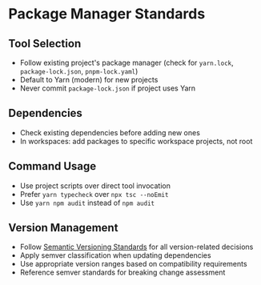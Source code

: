 # Package Manager Standards

## Tool Selection

- Follow existing project's package manager (check for `yarn.lock`, `package-lock.json`, `pnpm-lock.yaml`)
- Default to Yarn (modern) for new projects
- Never commit `package-lock.json` if project uses Yarn

## Dependencies

- Check existing dependencies before adding new ones
- In workspaces: add packages to specific workspace projects, not root

## Command Usage

- Use project scripts over direct tool invocation
- Prefer `yarn typecheck` over `npx tsc --noEmit`
- Use `yarn npm audit` instead of `npm audit`

## Version Management

- Follow [Semantic Versioning Standards](~/.claude/standards/semver.md) for all version-related decisions
- Apply semver classification when updating dependencies
- Use appropriate version ranges based on compatibility requirements
- Reference semver standards for breaking change assessment
